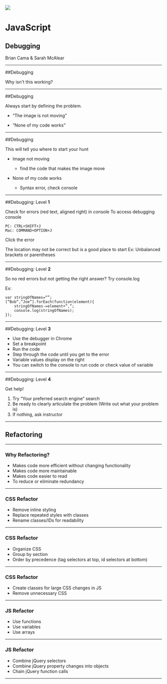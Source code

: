 <img src="img/ga-logo.png" style="border:none; background: transparent; box-shadow:none;" />

# JavaScript

## Debugging

Brian Cama & Sarah McAlear

---

##Debugging

Why isn't this working?

----


##Debugging

Always start by defining the problem. 

*	“The image is not moving”

*	“None of my code works”

----


##Debugging

This will tell you where to start your hunt

*	Image not moving
	*	find the code that makes the image move

*	None of my code works
	*	Syntax error, check console


----

##Debugging: Level __1__

Check for errors (red text, aligned right) in console
To access debugging console
	
	PC: CTRL+SHIFT+J
	Mac: COMMAND+OPTION+J

Click the error

The location may not be correct but is a good place to start
Ex: Unbalanced brackets or parentheses

----


##Debugging: Level __2__
	
So no red errors but not getting the right answer?
Try console.log

Ex: 

```
var stringOfNames=“”;
[“Bob”,”Joe”].forEach(function(element){
	stringOfNames-=element+”,”;
	console.log(stringOfNames);
});
```

----


##Debugging: Level __3__

*	Use the debugger in Chrome
*	Set a breakpoint
*	Run the code
*	Step through the code until you get to the error
*	Variable values display on the right
*	You can switch to the console to run code or check value of variable

----

##Debugging: Level __4__

Get help!

1.	Try “Your preferred search engine” search
2.	Be ready to clearly articulate the problem (Write out what your problem is)	
3.	If nothing, ask instructor


---

## Refactoring

----

### Why Refactoring?

* <!--- .element: class="fragment" data-fragment-index="1" -->Makes code more efficient without changing functionality
* <!--- .element: class="fragment" data-fragment-index="2" -->Makes code more maintainable
* <!--- .element: class="fragment" data-fragment-index="3" -->Makes code easier to read
* <!--- .element: class="fragment" data-fragment-index="4" -->To reduce or eliminate redundancy

----

### CSS Refactor

* <!--- .element: class="fragment" data-fragment-index="1" -->Remove inline styling
* <!--- .element: class="fragment" data-fragment-index="2" -->Replace repeated styles with classes
* <!--- .element: class="fragment" data-fragment-index="3" -->Rename classes/IDs for readability

----

### CSS Refactor

* <!--- .element: class="fragment" data-fragment-index="1" -->Organize CSS
* <!--- .element: class="fragment" data-fragment-index="2" -->Group by section
* <!--- .element: class="fragment" data-fragment-index="3" -->Order by precedence (tag selectors at top, id selectors at bottom)

----

### CSS Refactor

* <!--- .element: class="fragment" data-fragment-index="1" -->Create classes for large CSS changes in JS
* <!--- .element: class="fragment" data-fragment-index="2" -->Remove unnecessary CSS

----

### JS Refactor

* <!--- .element: class="fragment" data-fragment-index="1" -->Use functions
* <!--- .element: class="fragment" data-fragment-index="2" -->Use variables
* <!--- .element: class="fragment" data-fragment-index="3" -->Use arrays

----

### JS Refactor

* <!--- .element: class="fragment" data-fragment-index="1" -->Combine jQuery selectors
* <!--- .element: class="fragment" data-fragment-index="2" -->Combine jQuery property changes into objects
* <!--- .element: class="fragment" data-fragment-index="3" -->Chain jQuery function calls

----